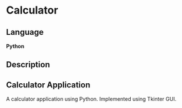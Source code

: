 # Calculator

## Language
**Python**

## Description
****Calculator Application****
--
A calculator application using Python. Implemented using Tkinter GUI.


